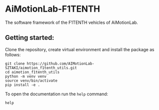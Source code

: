# AiMotionLab-F1TENTH
The software framework of the F1TENTH vehicles of AiMotionLab.

## Getting started:
Clone the repository, create virtual environment and install the package as follows:
```
git clone https://github.com/AIMotionLab-SZTAKI/aimotion_f1tenth_utils.git
cd aimotion_f1tenth_utils
python -m venv venv
source venv/bin/activate
pip install -e .
```

To open the documentation run the `help` command:
```
help
```